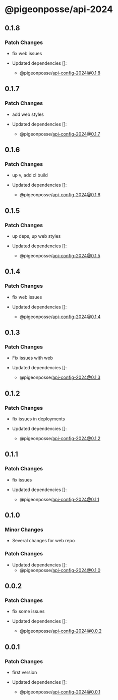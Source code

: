 # @pigeonposse/api-2024

## 0.1.8

### Patch Changes

- fix web issues

- Updated dependencies []:
  - @pigeonposse/api-config-2024@0.1.8

## 0.1.7

### Patch Changes

- add web styles

- Updated dependencies []:
  - @pigeonposse/api-config-2024@0.1.7

## 0.1.6

### Patch Changes

- up v, add cl build

- Updated dependencies []:
  - @pigeonposse/api-config-2024@0.1.6

## 0.1.5

### Patch Changes

- up deps, up web styles

- Updated dependencies []:
  - @pigeonposse/api-config-2024@0.1.5

## 0.1.4

### Patch Changes

- fix web issues

- Updated dependencies []:
  - @pigeonposse/api-config-2024@0.1.4

## 0.1.3

### Patch Changes

- Fix issues with web

- Updated dependencies []:
  - @pigeonposse/api-config-2024@0.1.3

## 0.1.2

### Patch Changes

- fix issues in deployments

- Updated dependencies []:
  - @pigeonposse/api-config-2024@0.1.2

## 0.1.1

### Patch Changes

- fix issues

- Updated dependencies []:
  - @pigeonposse/api-config-2024@0.1.1

## 0.1.0

### Minor Changes

- Several changes for web repo

### Patch Changes

- Updated dependencies []:
  - @pigeonposse/api-config-2024@0.1.0

## 0.0.2

### Patch Changes

- fix some issues

- Updated dependencies []:
  - @pigeonposse/api-config-2024@0.0.2

## 0.0.1

### Patch Changes

- first version

- Updated dependencies []:
  - @pigeonposse/api-config-2024@0.0.1
